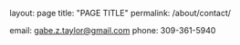 layout: page
title: "PAGE TITLE"
permalink: /about/contact/


email: gabe.z.taylor@gmail.com
phone: 309-361-5940
